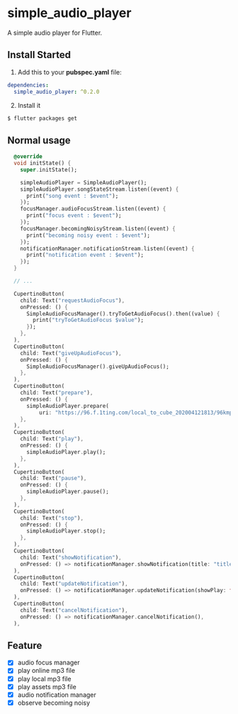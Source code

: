 # simple_audio_player

A simple audio player for Flutter.

## Install Started

1. Add this to your **pubspec.yaml** file:

```yaml
dependencies:
  simple_audio_player: ^0.2.0
```

2. Install it

```bash
$ flutter packages get
```

## Normal usage

```dart
  @override
  void initState() {
    super.initState();

    simpleAudioPlayer = SimpleAudioPlayer();
    simpleAudioPlayer.songStateStream.listen((event) {
      print("song event : $event");
    });
    focusManager.audioFocusStream.listen((event) {
      print("focus event : $event");
    });
    focusManager.becomingNoisyStream.listen((event) {
      print("becoming noisy event : $event");
    });
    notificationManager.notificationStream.listen((event) {
      print("notification event : $event");
    });
  }

  // ...

  CupertinoButton(
    child: Text("requestAudioFocus"),
    onPressed: () {
      SimpleAudioFocusManager().tryToGetAudioFocus().then((value) {
        print("tryToGetAudioFocus $value");
      });
    },
  ),
  CupertinoButton(
    child: Text("giveUpAudioFocus"),
    onPressed: () {
      SimpleAudioFocusManager().giveUpAudioFocus();
    },
  ),
  CupertinoButton(
    child: Text("prepare"),
    onPressed: () {
      simpleAudioPlayer.prepare(
          uri: "https://96.f.1ting.com/local_to_cube_202004121813/96kmp3/2021/04/16/16b_am/01.mp3");
    },
  ),
  CupertinoButton(
    child: Text("play"),
    onPressed: () {
      simpleAudioPlayer.play();
    },
  ),
  CupertinoButton(
    child: Text("pause"),
    onPressed: () {
      simpleAudioPlayer.pause();
    },
  ),
  CupertinoButton(
    child: Text("stop"),
    onPressed: () {
      simpleAudioPlayer.stop();
    },
  ),
  CupertinoButton(
    child: Text("showNotification"),
    onPressed: () => notificationManager.showNotification(title: "title", artist: "artist", clipArt: ""),
  ),
  CupertinoButton(
    child: Text("updateNotification"),
    onPressed: () => notificationManager.updateNotification(showPlay: false, title: "update", artist: "update", clipArt: ""),
  ),
  CupertinoButton(
    child: Text("cancelNotification"),
    onPressed: () => notificationManager.cancelNotification(),
  ),
```

## Feature
- [x] audio focus manager
- [x] play online mp3 file
- [x] play local mp3 file
- [x] play assets mp3 file
- [x] audio notification manager
- [x] observe becoming noisy
